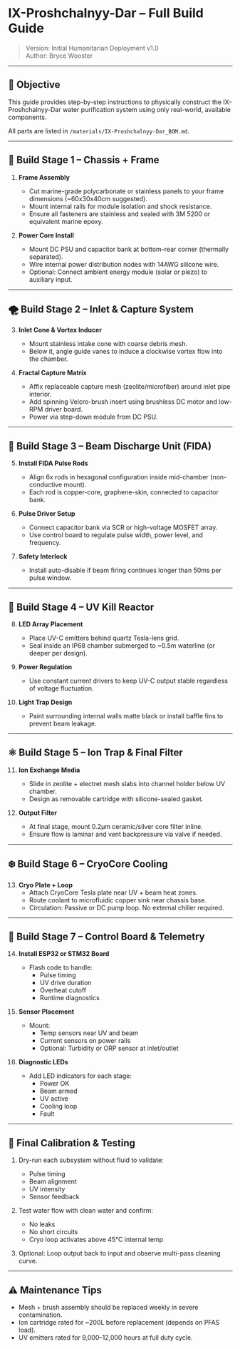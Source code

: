 # IX-Proshchalnyy-Dar – Full Build Guide  
> Version: Initial Humanitarian Deployment v1.0  
> Author: Bryce Wooster

---

## 🔧 Objective

This guide provides step-by-step instructions to physically construct the IX-Proshchalnyy-Dar water purification system using only real-world, available components.

All parts are listed in `/materials/IX-Proshchalnyy-Dar_BOM.md`.

---

## 🧱 Build Stage 1 – Chassis + Frame

1. **Frame Assembly**
   - Cut marine-grade polycarbonate or stainless panels to your frame dimensions (~60x30x40cm suggested).
   - Mount internal rails for module isolation and shock resistance.
   - Ensure all fasteners are stainless and sealed with 3M 5200 or equivalent marine epoxy.

2. **Power Core Install**
   - Mount DC PSU and capacitor bank at bottom-rear corner (thermally separated).
   - Wire internal power distribution nodes with 14AWG silicone wire.
   - Optional: Connect ambient energy module (solar or piezo) to auxiliary input.

---

## 🌪️ Build Stage 2 – Inlet & Capture System

3. **Inlet Cone & Vortex Inducer**
   - Mount stainless intake cone with coarse debris mesh.
   - Below it, angle guide vanes to induce a clockwise vortex flow into the chamber.

4. **Fractal Capture Matrix**
   - Affix replaceable capture mesh (zeolite/microfiber) around inlet pipe interior.
   - Add spinning Velcro-brush insert using brushless DC motor and low-RPM driver board.
   - Power via step-down module from DC PSU.

---

## 🔋 Build Stage 3 – Beam Discharge Unit (FIDA)

5. **Install FIDA Pulse Rods**
   - Align 6x rods in hexagonal configuration inside mid-chamber (non-conductive mount).
   - Each rod is copper-core, graphene-skin, connected to capacitor bank.

6. **Pulse Driver Setup**
   - Connect capacitor bank via SCR or high-voltage MOSFET array.
   - Use control board to regulate pulse width, power level, and frequency.

7. **Safety Interlock**
   - Install auto-disable if beam firing continues longer than 50ms per pulse window.

---

## 🌊 Build Stage 4 – UV Kill Reactor

8. **LED Array Placement**
   - Place UV-C emitters behind quartz Tesla-lens grid.
   - Seal inside an IP68 chamber submerged to ~0.5m waterline (or deeper per design).

9. **Power Regulation**
   - Use constant current drivers to keep UV-C output stable regardless of voltage fluctuation.

10. **Light Trap Design**
    - Paint surrounding internal walls matte black or install baffle fins to prevent beam leakage.

---

## ⚛️ Build Stage 5 – Ion Trap & Final Filter

11. **Ion Exchange Media**
    - Slide in zeolite + electret mesh slabs into channel holder below UV chamber.
    - Design as removable cartridge with silicone-sealed gasket.

12. **Output Filter**
    - At final stage, mount 0.2µm ceramic/silver core filter inline.
    - Ensure flow is laminar and vent backpressure via valve if needed.

---

## ❄️ Build Stage 6 – CryoCore Cooling

13. **Cryo Plate + Loop**
    - Attach CryoCore Tesla plate near UV + beam heat zones.
    - Route coolant to microfluidic copper sink near chassis base.
    - Circulation: Passive or DC pump loop. No external chiller required.

---

## 🧠 Build Stage 7 – Control Board & Telemetry

14. **Install ESP32 or STM32 Board**
    - Flash code to handle:
      - Pulse timing
      - UV drive duration
      - Overheat cutoff
      - Runtime diagnostics

15. **Sensor Placement**
    - Mount:
      - Temp sensors near UV and beam
      - Current sensors on power rails
      - Optional: Turbidity or ORP sensor at inlet/outlet

16. **Diagnostic LEDs**
    - Add LED indicators for each stage:
      - Power OK
      - Beam armed
      - UV active
      - Cooling loop
      - Fault

---

## 🔁 Final Calibration & Testing

1. Dry-run each subsystem without fluid to validate:
   - Pulse timing
   - Beam alignment
   - UV intensity
   - Sensor feedback

2. Test water flow with clean water and confirm:
   - No leaks
   - No short circuits
   - Cryo loop activates above 45°C internal temp

3. Optional: Loop output back to input and observe multi-pass cleaning curve.

---

## ⚠️ Maintenance Tips

- Mesh + brush assembly should be replaced weekly in severe contamination.
- Ion cartridge rated for ~200L before replacement (depends on PFAS load).
- UV emitters rated for 9,000–12,000 hours at full duty cycle.
